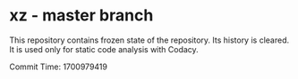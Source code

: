 # xz - master branch

This repository contains frozen state of the repository.
Its history is cleared. It is used only for static code
analysis with Codacy.

Commit Time: 1700979419